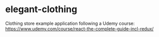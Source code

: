 # elegant-clothing
Clothing store example application following a Udemy course: https://www.udemy.com/course/react-the-complete-guide-incl-redux/
